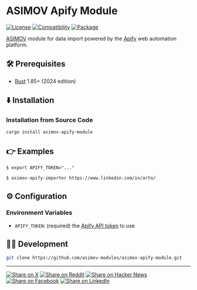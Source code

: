 # ASIMOV Apify Module

[![License](https://img.shields.io/badge/license-Public%20Domain-blue.svg)](https://unlicense.org)
[![Compatibility](https://img.shields.io/badge/rust-1.85%2B-blue)](https://blog.rust-lang.org/2025/02/20/Rust-1.85.0/)
[![Package](https://img.shields.io/crates/v/asimov-apify-module)](https://crates.io/crates/asimov-apify-module)

[ASIMOV] module for data import powered by the [Apify] web automation platform.

## 🛠️ Prerequisites

- [Rust](https://rust-lang.org) 1.85+ (2024 edition)

## ⬇️ Installation

### Installation from Source Code

```bash
cargo install asimov-apify-module
```

## 👉 Examples

```console
$ export APIFY_TOKEN="..."

$ asimov-apify-importer https://www.linkedin.com/in/arto/
```

## ⚙ Configuration

### Environment Variables

- `APIFY_TOKEN`: (required) the [Apify API token] to use

## 👨‍💻 Development

```bash
git clone https://github.com/asimov-modules/asimov-apify-module.git
```

---

[![Share on X](https://img.shields.io/badge/share%20on-x-03A9F4?logo=x)](https://x.com/intent/post?url=https://github.com/asimov-modules/asimov-apify-module&text=asimov-apify-module)
[![Share on Reddit](https://img.shields.io/badge/share%20on-reddit-red?logo=reddit)](https://reddit.com/submit?url=https://github.com/asimov-modules/asimov-apify-module&title=asimov-apify-module)
[![Share on Hacker News](https://img.shields.io/badge/share%20on-hn-orange?logo=ycombinator)](https://news.ycombinator.com/submitlink?u=https://github.com/asimov-modules/asimov-apify-module&t=asimov-apify-module)
[![Share on Facebook](https://img.shields.io/badge/share%20on-fb-1976D2?logo=facebook)](https://www.facebook.com/sharer/sharer.php?u=https://github.com/asimov-modules/asimov-apify-module)
[![Share on LinkedIn](https://img.shields.io/badge/share%20on-linkedin-3949AB?logo=linkedin)](https://www.linkedin.com/sharing/share-offsite/?url=https://github.com/asimov-modules/asimov-apify-module)

[ASIMOV]: https://github.com/asimov-platform
[Apify]: https://apify.com
[Apify API token]: https://docs.apify.com/platform/integrations/api
